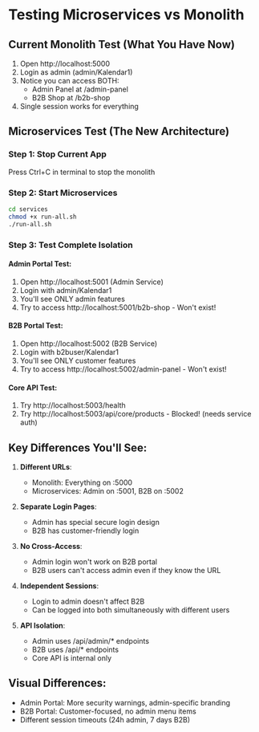 # Testing Microservices vs Monolith

## Current Monolith Test (What You Have Now)

1. Open http://localhost:5000
2. Login as admin (admin/Kalendar1)
3. Notice you can access BOTH:
   - Admin Panel at /admin-panel
   - B2B Shop at /b2b-shop
4. Single session works for everything

## Microservices Test (The New Architecture)

### Step 1: Stop Current App
Press Ctrl+C in terminal to stop the monolith

### Step 2: Start Microservices
```bash
cd services
chmod +x run-all.sh
./run-all.sh
```

### Step 3: Test Complete Isolation

#### Admin Portal Test:
1. Open http://localhost:5001 (Admin Service)
2. Login with admin/Kalendar1
3. You'll see ONLY admin features
4. Try to access http://localhost:5001/b2b-shop - Won't exist!

#### B2B Portal Test:
1. Open http://localhost:5002 (B2B Service) 
2. Login with b2buser/Kalendar1
3. You'll see ONLY customer features
4. Try to access http://localhost:5002/admin-panel - Won't exist!

#### Core API Test:
1. Try http://localhost:5003/health
2. Try http://localhost:5003/api/core/products - Blocked! (needs service auth)

## Key Differences You'll See:

1. **Different URLs**:
   - Monolith: Everything on :5000
   - Microservices: Admin on :5001, B2B on :5002

2. **Separate Login Pages**:
   - Admin has special secure login design
   - B2B has customer-friendly login

3. **No Cross-Access**:
   - Admin login won't work on B2B portal
   - B2B users can't access admin even if they know the URL

4. **Independent Sessions**:
   - Login to admin doesn't affect B2B
   - Can be logged into both simultaneously with different users

5. **API Isolation**:
   - Admin uses /api/admin/* endpoints
   - B2B uses /api/* endpoints
   - Core API is internal only

## Visual Differences:

- Admin Portal: More security warnings, admin-specific branding
- B2B Portal: Customer-focused, no admin menu items
- Different session timeouts (24h admin, 7 days B2B)